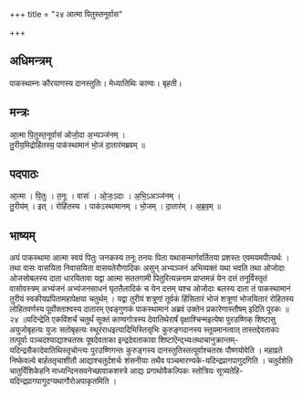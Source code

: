 +++
title = "२४ आत्मा पितुस्तनूर्वास"

+++
## अधिमन्त्रम्
पाकस्थाम्नः कौरयाणस्य दानस्तुतिः। मेध्यातिथिः काण्वः। बृहती।

## मन्त्रः
आ॒त्मा पि॒तुस्त॒नूर्वास॑ ओजो॒दा अ॒भ्यञ्ज॑नम् ।  
तु॒रीय॒मिद्रोहि॑तस्य॒ पाक॑स्थामानं भो॒जं दा॒तार॑मब्रवम् ॥

## पदपाठः
आ॒त्मा । पि॒तुः । त॒नूः । वासः॑ । ओ॒जः॒ऽदाः । अ॒भि॒ऽअञ्ज॑नम् ।  
तु॒रीय॑म् । इत् । रोहि॑तस्य । पाक॑ऽस्थामानम् । भो॒जम् । दा॒तार॑म् । अ॒ब्र॒व॒म् ॥

## भाष्यम्
अयं पाकस्थामा आत्मा स्वयं पितुः जनकस्य तनूः तनयः पिता यथासन्मार्गवर्तितया प्रशस्तः एवमयमपीत्यर्थः । तथा वासः वासयिता निवासयिता वासयतेरौणादिकः असुन् अभ्यञ्जनं अभिव्यक्तं यथा भवति तथा ओजोदाः ओजसोबलस्य दाता धारयितावा यद्वा आत्मा सततगामी पितुरित्यन्ननाम प्राप्तमन्नं येन दत्तं तनूर्विस्तृतं वासोवस्त्रम् अभ्यंजनं अभ्यंजनसाधनं घृततैलादिकं च येन दत्तम् यश्च ओजोदाः बलस्य दाता तं पाकस्थामानं तुरीयं स्वकीयप्रपितामहापेक्षया चतुर्थम् । यद्वा तुरीयं शत्रूणां तूर्वकं हिंसितारं भोजं शत्रूणां भोजयितारं रोहितस्य लोहितवर्णस्य पूर्वोक्ताश्वस्य दातारम् एवङ्गुणकं पाकस्थामानं अब्रवं उक्तेन प्रकारेणास्तौषम् इदिति पूरकः ॥ २४ ॥यदिन्द्रेति एकविंशर्चं चतुर्थं सूक्तं काण्वगोत्रस्य देवातिथेरार्षं वृक्षाश्चिन्मइत्येषा पुरउष्णिक् शिष्टासु अयुजोबृहत्यः युजः सतोबृहत्यः स्थूरंराधइत्यादिभिस्तिसृभिः कुरुङ्गदानस्य स्तूयमानत्वात् तास्तद्देवताकाः तत्पूर्वाः पञ्चदश्याद्याश्चतस्रः पूषदेवताका इन्द्रदेवताकावा शिष्टाऎन्द्भ्यःतथाचानुक्रान्तम्-यदिन्द्रसैकादेवातिथिस्तृचोन्त्यः पुरउष्णिगन्तः कुरुङ्गस्य दानस्तुतिस्तत्पूर्वाश्चतस्रः पौष्णयोवेति । महाव्रते निष्केवल्ये बार्हततृचाशीतौ आद्याश्चतुर्दशर्चः शंसनीयाः तथैव पञ्चमारण्यके-यदिन्द्रप्रागपागुदगिति । चतुर्दशेति चातुर्विंशिकेहनि माध्यन्दिनसवनेच्छावाकशस्त्रे आद्यः प्रगाथोवैकल्पिकः स्तोत्रियः सूत्र्यतेहि-यदिन्द्रप्रागपागुदग्यथागौरोअपाकृतमिति ।